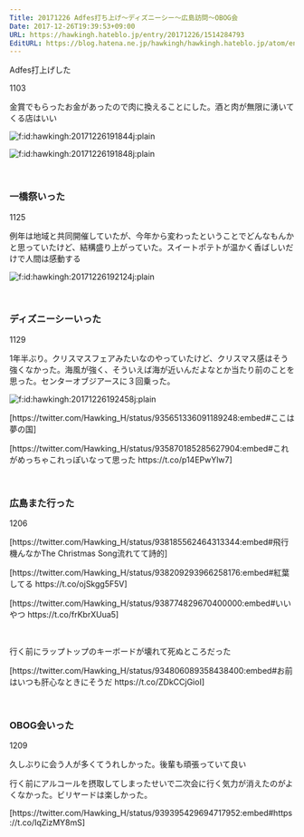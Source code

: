 ```yaml
---
Title: 20171226 Adfes打ち上げ〜ディズニーシー～広島訪問～OBOG会
Date: 2017-12-26T19:39:53+09:00
URL: https://hawkingh.hateblo.jp/entry/20171226/1514284793
EditURL: https://blog.hatena.ne.jp/hawkingh/hawkingh.hateblo.jp/atom/entry/8599973812330333065
---
```


<p>Adfes打上げした</p>
<p>1103</p>
<p>金賞でもらったお金があったので肉に換えることにした。酒と肉が無限に湧いてくる店はいい</p>
<p><img class="hatena-fotolife" title="f:id:hawkingh:20171226191844j:plain" src="https://cdn-ak.f.st-hatena.com/images/fotolife/h/hawkingh/20171226/20171226191844.jpg" alt="f:id:hawkingh:20171226191844j:plain" /></p>
<p><img class="hatena-fotolife" title="f:id:hawkingh:20171226191848j:plain" src="https://cdn-ak.f.st-hatena.com/images/fotolife/h/hawkingh/20171226/20171226191848.jpg" alt="f:id:hawkingh:20171226191848j:plain" /></p>
<p> </p>
<h3>一橋祭いった</h3>
<p>1125</p>
<p>例年は地域と共同開催していたが、今年から変わったということでどんなもんかと思っていたけど、結構盛り上がっていた。スイートポテトが温かく香ばしいだけで人間は感動する</p>
<p><img class="hatena-fotolife" title="f:id:hawkingh:20171226192124j:plain" src="https://cdn-ak.f.st-hatena.com/images/fotolife/h/hawkingh/20171226/20171226192124.jpg" alt="f:id:hawkingh:20171226192124j:plain" /></p>
<p> </p>
<h3>ディズニーシーいった</h3>
<p>1129</p>
<p>1年半ぶり。クリスマスフェアみたいなのやっていたけど、クリスマス感はそう強くなかった。海風が強く、そういえば海が近いんだよなとか当たり前のことを思った。センターオブジアースに３回乗った。</p>
<p><img class="hatena-fotolife" title="f:id:hawkingh:20171226192458j:plain" src="https://cdn-ak.f.st-hatena.com/images/fotolife/h/hawkingh/20171226/20171226192458.jpg" alt="f:id:hawkingh:20171226192458j:plain" /></p>
<p>[https://twitter.com/Hawking_H/status/935651336091189248:embed#ここは夢の国]</p>
<p>[https://twitter.com/Hawking_H/status/935870185285627904:embed#これがめっちゃこれっぽいなって思った https://t.co/p14EPwYlw7]</p>
<p> </p>
<h3>広島また行った</h3>
<p>1206</p>
<p>[https://twitter.com/Hawking_H/status/938185562464313344:embed#飛行機んなかThe Christmas Song流れてて詩的]</p>
<p>[https://twitter.com/Hawking_H/status/938209293966258176:embed#紅葉してる https://t.co/ojSkgg5F5V]</p>
<p>[https://twitter.com/Hawking_H/status/938774829670400000:embed#いいやつ https://t.co/frKbrXUua5]</p>
<p> </p>
<p>行く前にラップトップのキーボードが壊れて死ぬところだった</p>
<p>[https://twitter.com/Hawking_H/status/934806089358438400:embed#お前はいつも肝心なときにそうだ https://t.co/ZDkCCjGioI]</p>
<p> </p>
<h3>OBOG会いった</h3>
<p>1209</p>
<p>久しぶりに会う人が多くてうれしかった。後輩も頑張っていて良い</p>
<p>行く前にアルコールを摂取してしまったせいで二次会に行く気力が消えたのがよくなかった。ビリヤードは楽しかった。</p>
<p>[https://twitter.com/Hawking_H/status/939395429694717952:embed#https://t.co/IqZizMY8mS]</p>
<p> </p>
<p> </p>
